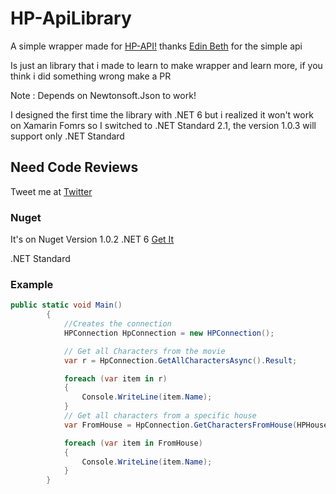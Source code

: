 # HP-ApiLibrary

A simple wrapper made for [HP-API!](https://hp-api.herokuapp.com/) thanks [Edin Beth](https://twitter.com/edinbeth) for the simple api

Is just an library that i made to learn to make wrapper and learn more, if you think i did something wrong make a PR 

Note : Depends on Newtonsoft.Json to work! 

I designed the first time the library with .NET 6 but i realized it won't work on Xamarin Fomrs
so I switched to .NET Standard 2.1, the version 1.0.3 will support only .NET Standard

## Need Code Reviews 

Tweet me at [Twitter](https://twitter.com/ICotcariu)

### Nuget

It's on Nuget Version 1.0.2 .NET 6 [Get It](https://www.nuget.org/packages/HP-ApiLibrary/1.0.2)

.NET Standard []()

### Example 

```csharp
public static void Main()
        {
            //Creates the connection 
            HPConnection HpConnection = new HPConnection();

            // Get all Characters from the movie
            var r = HpConnection.GetAllCharactersAsync().Result;

            foreach (var item in r)
            {
                Console.WriteLine(item.Name);
            }
            // Get all characters from a specific house
            var FromHouse = HpConnection.GetCharactersFromHouse(HPHouse.Hufflepuff).Result;

            foreach (var item in FromHouse)
            {
                Console.WriteLine(item.Name);
            }
        }
```	